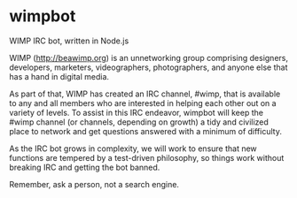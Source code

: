 wimpbot
=======

WIMP IRC bot, written in Node.js

WIMP (http://beawimp.org) is an unnetworking group comprising designers, developers, marketers, videographers, photographers, and anyone else that has a hand in digital media.

As part of that, WIMP has created an IRC channel, #wimp, that is available to any and all members who are interested in helping each other out on a variety of levels. To assist in this IRC endeavor, wimpbot will keep the #wimp channel (or channels, depending on growth) a tidy and civilized place to network and get questions answered with a minimum of difficulty.

As the IRC bot grows in complexity, we will work to ensure that new functions are tempered by a test-driven philosophy, so things work without breaking IRC and getting the bot banned.

Remember, ask a person, not a search engine.
